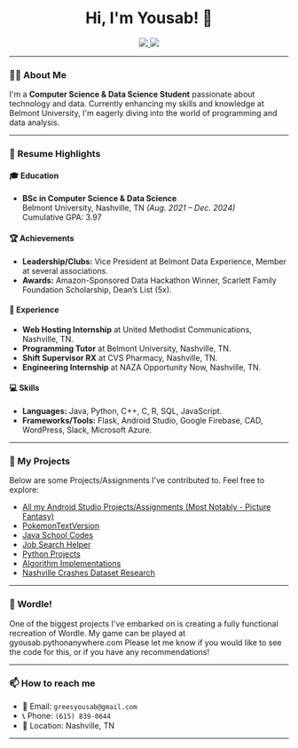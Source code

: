 <h1 align="center">Hi, I'm Yousab! 👋</h1>
<p align="center">
  <a href="https://github.com/yousabg">
    <img src="https://img.shields.io/badge/GitHub-100000?style=for-the-badge&logo=github&logoColor=white"/>
  </a>
  <a href="https://www.linkedin.com/in/yousab-grees-602a67232/">
    <img src="https://img.shields.io/badge/LinkedIn-0077B5?style=for-the-badge&logo=linkedin&logoColor=white"/>
  </a>
</p>

---

### 👨‍💻 About Me
I'm a **Computer Science & Data Science Student** passionate about technology and data. Currently enhancing my skills and knowledge at Belmont University, I'm eagerly diving into the world of programming and data analysis. 

---

### 📄 Resume Highlights

#### 🎓 Education
- **BSc in Computer Science & Data Science**  
  Belmont University, Nashville, TN *(Aug. 2021 – Dec. 2024)*  
  Cumulative GPA: 3.97

#### 🏆 Achievements
- **Leadership/Clubs:** Vice President at Belmont Data Experience, Member at several associations.
- **Awards:** Amazon-Sponsored Data Hackathon Winner, Scarlett Family Foundation Scholarship, Dean’s List (5x).

#### 💼 Experience
- **Web Hosting Internship** at United Methodist Communications, Nashville, TN.
- **Programming Tutor** at Belmont University, Nashville, TN.
- **Shift Supervisor RX** at CVS Pharmacy, Nashville, TN.
- **Engineering Internship** at NAZA Opportunity Now, Nashville, TN.

#### 💻 Skills
- **Languages:** Java, Python, C++, C, R, SQL, JavaScript.
- **Frameworks/Tools:** Flask, Android Studio, Google Firebase, CAD, WordPress, Slack, Microsoft Azure.

---

### 🚀 My Projects
Below are some Projects/Assignments I've contributed to. Feel free to explore:

- [All my Android Studio Projects/Assignments (Most Notably - Picture Fantasy)](/../../../AndroidStudioProjects)
- [PokemonTextVersion](/../../../PokemonTextVersion)
- [Java School Codes](/../../../JavaSchoolCodes)
- [Job Search Helper](/../../../JobSearchHelper)
- [Python Projects](/../../../PythonProjects)
- [Algorithm Implementations](/../../../Algorithm-Implementations/)
- [Nashville Crashes Dataset Research](/../../../Nashville-Crashes-Dataset-Research)
---

### 🚀 Wordle!
One of the biggest projects I've embarked on is creating a fully functional recreation of Wordle. My game can be played at gyousab.pythonanywhere.com
Please let me know if you would like to see the code for this, or if you have any recommendations!

---

### 📫 How to reach me
- 📧 Email: `greesyousab@gmail.com`
- 📞 Phone: `(615) 839-0644`
- 📍 Location: Nashville, TN

---
